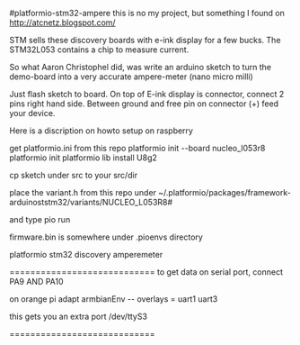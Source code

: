 #platformio-stm32-ampere
this is no my project, but something I found on http://atcnetz.blogspot.com/

STM sells these discovery boards with e-ink display for a few bucks.
The STM32L053 contains a chip to measure current.

So what Aaron Christophel did, was write an arduino sketch to turn the demo-board into a very accurate ampere-meter (nano micro milli)

Just flash sketch to board.
On top of E-ink display is connector, connect 2 pins right hand side.
Between ground and free pin on connector (+) feed your device.

Here is a discription on howto setup on raspberry 

get platformio.ini from this repo
platformio init --board nucleo_l053r8
platformio init
platformio lib install U8g2

cp sketch under src to your src/dir

place the variant.h from this repo under
~/.platformio/packages/framework-arduinoststm32/variants/NUCLEO_L053R8#

and type pio run

firmware.bin is somewhere under .pioenvs directory

platformio stm32 discovery amperemeter 



============================
to get data on serial port, connect PA9 AND PA10


on orange pi adapt armbianEnv -- overlays = uart1 uart3


this gets you an extra port /dev/ttyS3

============================
